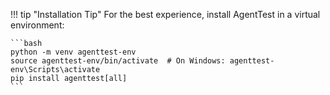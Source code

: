 !!! tip "Installation Tip"
For the best experience, install AgentTest in a virtual environment:

    ```bash
    python -m venv agenttest-env
    source agenttest-env/bin/activate  # On Windows: agenttest-env\Scripts\activate
    pip install agenttest[all]
    ```
